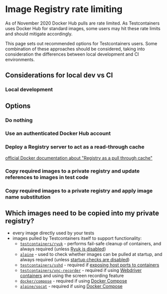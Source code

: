 # Image Registry rate limiting

As of November 2020 Docker Hub pulls are rate limited. 
As Testcontainers uses Docker Hub for standard images, some users may hit these rate limits and should mitigate accordingly.

This page sets out recommended options for Testcontainers users.
Some combination of these approaches should be considered, taking into consideration the differences between local development and CI environments.

## Considerations for local dev vs CI

### Local development

## Options

### Do nothing

### Use an authenticated Docker Hub account

### Deploy a Registry server to act as a read-through cache

[official Docker documentation about "Registry as a pull through cache"](https://docs.docker.com/registry/recipes/mirror/)

### Copy required images to a private registry and update references to images in test code

### Copy required images to a private registry and apply image name substitution


## Which images need to be copied into my private registry?

* every image directly used by your tests
* images pulled by Testcontainers itself to support functionality:
    * [`testcontainers/ryuk`](https://hub.docker.com/r/testcontainers/ryuk) - performs fail-safe cleanup of containers, and always required (unless [Ryuk is disabled](./configuration.md#disabling-ryuk))
    * [`alpine`](https://hub.docker.com/r/_/alpine) - used to check whether images can be pulled at startup, and always required (unless [startup checks are disabled](./configuration.md#disabling-the-startup-checks))
    * [`testcontainers/sshd`](https://hub.docker.com/r/testcontainers/sshd) - required if [exposing host ports to containers](./networking.md#exposing-host-ports-to-the-container)
    * [`testcontainers/vnc-recorder`](https://hub.docker.com/r/testcontainers/vnc-recorder) - required if using [Webdriver containers](../modules/webdriver_containers.md) and using the screen recording feature
    * [`docker/compose`](https://hub.docker.com/r/docker/compose) - required if using [Docker Compose](../modules/docker_compose.md)
    * [`alpine/socat`](https://hub.docker.com/r/alpine/socat) - required if using [Docker Compose](../modules/docker_compose.md)
